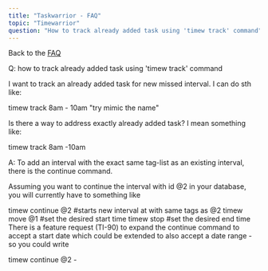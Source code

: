 ```yaml
---
title: "Taskwarrior - FAQ"
topic: "Timewarrior"
question: "How to track already added task using 'timew track' command"
---
```


Back to the [FAQ](/support/faq)

Q: how to track already added task using 'timew track' command

I want to track an already added task for new missed interval. I can do sth like:

timew track 8am - 10am "try mimic the name"

Is there a way to address exactly already added task? I mean something like:


timew track 8am -10am <id of task> 

A: To add an interval with the exact same tag-list as an existing interval, there is the continue command.

Assuming you want to continue the interval with id @2 in your database, you will currently have to something like

timew continue @2 #starts new interval at <now> with same tags as @2
timew move @1 <start-time> #set the desired start time
timew stop <end-time> #set the desired end time
There is a feature request (TI-90) to expand the continue command to accept a start date which could be extended to also accept a date range - so you could write

timew continue @2 <start-time> - <end-time>

